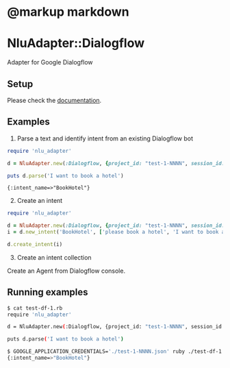 # @markup markdown

# NluAdapter::Dialogflow

Adapter for Google Dialogflow

## Setup

Please check the [documentation](https://dialogflow.com/).

## Examples

1. Parse a text and identify intent from an existing Dialogflow bot

```ruby
require 'nlu_adapter'

d = NluAdapter.new(:Dialogflow, {project_id: "test-1-NNNN", session_id: 'SESSION1'})

puts d.parse('I want to book a hotel')

```
```
{:intent_name=>"BookHotel"}
```
2. Create an intent

```ruby
require 'nlu_adapter'

d = NluAdapter.new(:Dialogflow, {project_id: "test-1-NNNN", session_id: 'SESSION1'})
i = d.new_intent('BookHotel', ['please book a hotel', 'I want to book a hotel'])

d.create_intent(i)

```

3. Create an intent collection

Create an Agent from Dialogflow console.

## Running examples

```bash
$ cat test-df-1.rb
require 'nlu_adapter'

d = NluAdapter.new(:Dialogflow, {project_id: "test-1-NNNN", session_id: 'SESSION1'})

puts d.parse('I want to book a hotel')

$ GOOGLE_APPLICATION_CREDENTIALS='./test-1-NNNN.json' ruby ./test-df-1.rb
{:intent_name=>"BookHotel"}

```
